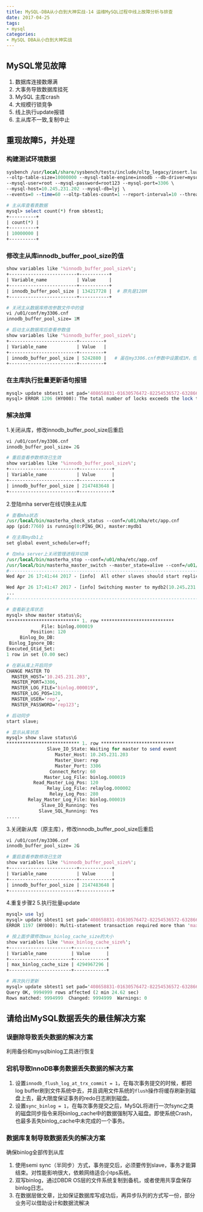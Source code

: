 ```yaml
---
title: MySQL-DBA从小白到大神实战-14 运维MySQL过程中线上故障分析与排查
date: 2017-04-25
tags:
- mysql
categories:
- MySQL DBA从小白到大神实战
---
```


## MySQL常见故障
1. 数据库连接数爆满
2. 大事务导致数据库挂死
3. MySQL 主库crash
4. 大规模行锁竞争
5. 线上执行update报错
6. 主从库不一致,复制中止
<!-- more -->

## 重现故障5，并处理

### 构建测试环境数据
``` perl
sysbench /usr/local/share/sysbench/tests/include/oltp_legacy/insert.lua \
--oltp-table-size=10000000 --mysql-table-engine=innodb --db-driver=mysql \
--mysql-user=root --mysql-password=root123 --mysql-port=3306 \
--mysql-host=10.245.231.202 --mysql-db=lyj \
--events=0 --time=60 --oltp-tables-count=1 --report-interval=10 --threads=1 prepare

# 主从库查看表数据
mysql> select count(*) from sbtest1;
+----------+
| count(*) |
+----------+
| 10000000 |
+----------+
```

### 修改主从库innodb_buffer_pool_size的值
``` perl
show variables like '%innodb_buffer_pool_size%';
+-------------------------+-----------+
| Variable_name           | Value     |
+-------------------------+-----------+
| innodb_buffer_pool_size | 134217728 |  # 原先是128M
+-------------------------+-----------+

# 关闭主从数据库修改参数文件中的值
vi /u01/conf/my3306.cnf
innodb_buffer_pool_size= 1M

# 启动主从数据库后查看参数值
show variables like '%innodb_buffer_pool_size%';
+-------------------------+---------+
| Variable_name           | Value   |
+-------------------------+---------+
| innodb_buffer_pool_size | 5242880 |   # 虽在my3306.cnf参数中设置成1M，但设置成小于5M时，仍会变为5M
+-------------------------+---------+
```

### 在主库执行批量更新语句报错
``` perl
mysql> update sbtest1 set pad='408658831-01630576472-82254536572-63286619302-57396238088' where id>5000 and id<10000000;
mysql> ERROR 1206 (HY000): The total number of locks exceeds the lock table size    # 出现报错信息
```

### 解决故障
1.关闭从库，修改innodb_buffer_pool_size后重启
``` perl
vi /u01/conf/my3306.cnf
innodb_buffer_pool_size= 2G

# 重启查看参数修改已生效
show variables like '%innodb_buffer_pool_size%';
+-------------------------+------------+
| Variable_name           | Value      |
+-------------------------+------------+
| innodb_buffer_pool_size | 2147483648 |
+-------------------------+------------+
```

2.登陆mha server在线切换主从库
``` perl
# 查看mha状态
/usr/local/bin/masterha_check_status --conf=/u01/mha/etc/app.cnf
app (pid:7760) is running(0:PING_OK), master:mydb1

# 在主库mydb1上
set global event_scheduler=off;

# 在mha server上关闭管理进程并切换
/usr/local/bin/masterha_stop --conf=/u01/mha/etc/app.cnf
/usr/local/bin/masterha_master_switch --master_state=alive --conf=/u01/mha/etc/app.cnf
#------------------------------------------------------------------------------------
Wed Apr 26 17:41:44 2017 - [info]  All other slaves should start replication from here. Statement should be: CHANGE MASTER TO MASTER_HOST='mydb2 or 10.245.231.203', MASTER_PORT=3306, MASTER_LOG_FILE='binlog.000019', MASTER_LOG_POS=120, MASTER_USER='rep', MASTER_PASSWORD='xxx';

Wed Apr 26 17:41:47 2017 - [info] Switching master to mydb2(10.245.231.203:3306) completed successfully
...
#------------------------------------------------------------------------------------

# 查看新主库状态
mysql> show master status\G;
*************************** 1. row ***************************
             File: binlog.000019
         Position: 120
     Binlog_Do_DB: 
 Binlog_Ignore_DB: 
Executed_Gtid_Set: 
1 row in set (0.00 sec)

# 在新从库上开启同步
CHANGE MASTER TO
  MASTER_HOST='10.245.231.203',
  MASTER_PORT=3306,
  MASTER_LOG_FILE='binlog.000019',
  MASTER_LOG_POS=120,
  MASTER_USER='rep',
  MASTER_PASSWORD='rep123';

# 启动同步
start slave;

# 显示从库状态
mysql> show slave status\G
*************************** 1. row ***************************
               Slave_IO_State: Waiting for master to send event
                  Master_Host: 10.245.231.203
                  Master_User: rep
                  Master_Port: 3306
                Connect_Retry: 60
              Master_Log_File: binlog.000019
          Read_Master_Log_Pos: 120
               Relay_Log_File: relaylog.000002
                Relay_Log_Pos: 280
        Relay_Master_Log_File: binlog.000019
             Slave_IO_Running: Yes
            Slave_SQL_Running: Yes
.....
```

3.关闭新从库（原主库），修改innodb_buffer_pool_size后重启
``` perl
vi /u01/conf/my3306.cnf
innodb_buffer_pool_size= 2G

# 重启查看参数修改已生效
show variables like '%innodb_buffer_pool_size%';
+-------------------------+------------+
| Variable_name           | Value      |
+-------------------------+------------+
| innodb_buffer_pool_size | 2147483648 |
+-------------------------+------------+
```

4.重复步骤2
5.执行批量update
``` perl
mysql> use lyj
mysql> update sbtest1 set pad='408658831-01630576472-82254536572-63286619302-57396238088' where id>5000 and id<10000000;
ERROR 1197 (HY000): Multi-statement transaction required more than 'max_binlog_cache_size' bytes of storage; increase this mysqld variable and try again   # 又出现报错

# 按上面步骤修改max_binlog_cache_size的大小
show variables like '%max_binlog_cache_size%';
+-----------------------+------------+
| Variable_name         | Value      |
+-----------------------+------------+
| max_binlog_cache_size | 4294967296 |
+-----------------------+------------+

# 再次执行更新
mysql> update sbtest1 set pad='408658831-01630576472-82254536572-63286619302-57396238088' where id>5000 and id<10000000;
Query OK, 9994999 rows affected (2 min 24.62 sec)
Rows matched: 9994999  Changed: 9994999  Warnings: 0
```

## 请给出MySQL数据丢失的最佳解决方案
### 误删除导致丢失数据的解决方案
利用备份和mysqlbinlog工具进行恢复
### 宕机导致InnoDB事务数据丢失数据的解决方案
1. 设置`innodb_flush_log_at_trx_commit = 1`，在每次事务提交的时候，都把log buffer刷到文件系统中去，并且调用文件系统的`flush`操作将缓存刷新到磁盘上去，最大限度保证事务的redo日志刷到磁盘。
2. 设置`sync_binlog = 1`，在每次事务提交之后，MySQL将进行一次fsync之类的磁盘同步指令来将binlog_cache中的数据强制写入磁盘。即使系统Crash，也最多丢失binlog_cache中未完成的一个事务。

### 数据库复制导致数据丢失的解决方案
确保binlog全部传到从库
1. 使用semi sync（半同步）方式，事务提交后，必须要传到slave，事务才能算结束。对性能影响很大，依赖网络适合小tps系统。
2. 双写binlog，通过DBDR OS层的文件系统复制到备机，或者使用共享盘保存binlog日志。
3. 在数据层做文章，比如保证数据库写成功后，再异步队列的方式写一份，部分业务可以借助设计和数据流解决